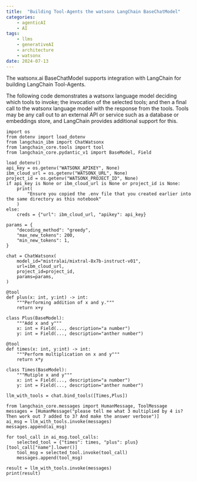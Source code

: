 ```yaml
---
title:  "Building Tool-Agents the watsonx LangChain BaseChatModel"
categories: 
    - agenticAI
    - AI
tags: 
    - llms
    - generativeAI
    - architecture
    - watsonx
date: 2024-07-13
---
```


The watsonx.ai BaseChatModel supports integration with LangChain for building LangChain Tool-Agents. 

The following code demonstrates a watsonx language model deciding which tools to invoke; the invocation of the selected tools; and then a final call to the watsonx language model with the response from the tools. Tools may be any call out to an external API or service such as a database or embeddings store, and LangChain provides additional support for this.

```
import os
from dotenv import load_dotenv
from langchain_ibm import ChatWatsonx
from langchain_core.tools import tool
from langchain_core.pydantic_v1 import BaseModel, Field

load_dotenv()
api_key = os.getenv("WATSONX_APIKEY", None)
ibm_cloud_url = os.getenv("WATSONX_URL", None)
project_id = os.getenv("WATSONX_PROJECT_ID", None)
if api_key is None or ibm_cloud_url is None or project_id is None:
    print(
        "Ensure you copied the .env file that you created earlier into the same directory as this notebook"
    )
else:
    creds = {"url": ibm_cloud_url, "apikey": api_key}

params = {
    "decoding_method": "greedy",
    "max_new_tokens": 200,
    "min_new_tokens": 1,
}

chat = ChatWatsonx(
    model_id="mistralai/mixtral-8x7b-instruct-v01",
    url=ibm_cloud_url,
    project_id=project_id,
    params=params,
)

@tool
def plus(x: int, y:int) -> int:
    """Performing addition of x and y."""
    return x+y

class Plus(BaseModel):
    """Add x and y"""
    x: int = Field(..., description="a number")
    y: int = Field(..., description="anther number")

@tool
def times(x: int, y:int) -> int:
    """Perform multiplication on x and y"""
    return x*y

class Times(BaseModel):
    """Mutiple x and y"""
    x: int = Field(..., description="a number")
    y: int = Field(..., description="anther number")

llm_with_tools = chat.bind_tools([Times,Plus])

from langchain_core.messages import HumanMessage, ToolMessage
messages = [HumanMessage("please tell me what 3 multiplied by 4 is? Then work out 7 added to 3? And make the answer verbose")]
ai_msg = llm_with_tools.invoke(messages)
messages.append(ai_msg)

for tool_call in ai_msg.tool_calls:
    selected_tool = {"times": times, "plus": plus}[tool_call["name"].lower()]
    tool_msg = selected_tool.invoke(tool_call)
    messages.append(tool_msg)

result = llm_with_tools.invoke(messages)
print(result)
```